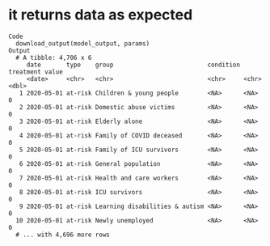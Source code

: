 # it returns data as expected

    Code
      download_output(model_output, params)
    Output
      # A tibble: 4,706 x 6
         date       type    group                          condition treatment value
         <date>     <chr>   <chr>                          <chr>     <chr>     <dbl>
       1 2020-05-01 at-risk Children & young people        <NA>      <NA>          0
       2 2020-05-01 at-risk Domestic abuse victims         <NA>      <NA>          0
       3 2020-05-01 at-risk Elderly alone                  <NA>      <NA>          0
       4 2020-05-01 at-risk Family of COVID deceased       <NA>      <NA>          0
       5 2020-05-01 at-risk Family of ICU survivors        <NA>      <NA>          0
       6 2020-05-01 at-risk General population             <NA>      <NA>          0
       7 2020-05-01 at-risk Health and care workers        <NA>      <NA>          0
       8 2020-05-01 at-risk ICU survivors                  <NA>      <NA>          0
       9 2020-05-01 at-risk Learning disabilities & autism <NA>      <NA>          0
      10 2020-05-01 at-risk Newly unemployed               <NA>      <NA>          0
      # ... with 4,696 more rows

